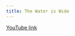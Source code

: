 ```yaml
---
title: The Water is Wide
---
```


[YouTube link](https://www.youtube.com/watch?v=ADlrgdtBzfs)

```

```

